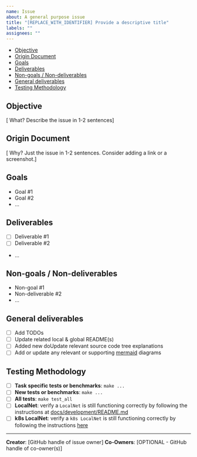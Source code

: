 ```yaml
---
name: Issue
about: A general purpose issue
title: "[REPLACE_WITH_IDENTIFIER] Provide a descriptive title"
labels: ""
assignees: ""
---
```


- [Objective](#objective)
- [Origin Document](#origin-document)
- [Goals](#goals)
- [Deliverables](#deliverables)
- [Non-goals / Non-deliverables](#non-goals--non-deliverables)
- [General deliverables](#general-deliverables)
- [Testing Methodology](#testing-methodology)

<!-- DELETE THIS COMMENT BLOCK
  After completing the following:
    1. Update _Assignee(s)_
    2. Add _Label(s)_
    3. Add _Project(s)_
    4. Set _Epic_
-->

## Objective

[ What? Describe the issue in 1-2 sentences]

## Origin Document

[ Why? Just the issue in 1-2 sentences. Consider adding a link or a screenshot.]

## Goals

<!-- DELETE THIS COMMENT BLOCK
  Provide a list of goals (not tasks) driving this issue.
  These should not be actionable but provide guidance on the
  overarching goals we're aiming to achieve.
-->

- Goal #1
- Goal #2
- ...

## Deliverables

<!-- DELETE THIS COMMENT BLOCK
  Make a list of deliverables that must be done to consider this
  task/issue resolved. These should be very actionable, concrete
  and tangible.
-->

- [ ] Deliverable #1
- [ ] Deliverable #2
- ...

## Non-goals / Non-deliverables

<!-- DELETE THIS COMMENT BLOCK
  Make a list of action items that are out of scope for this issue.
  These should explicitly not be delivered as part of this issue and
  should be considered as scope creep.
-->

- Non-goal #1
- Non-deliverable #2
- ...

## General deliverables

<!-- DELETE THIS COMMENT BLOCK
  Select all the items Make a list of action items that are out of scope for this issue.
  These should explicitly not be delivered as part of this issue and
  should be considered as scope creep.
-->

<!-- REMOVE this comment block after following the instructions
  Remove any items that are not applicable and add additional ones, if applicable, that are not listed below.
-->

- [ ] Add TODOs 
- [ ] Update related local & global README(s)
- [ ] Added new doUpdate relevant source code tree explanations
- [ ] Add or update any relevant or supporting [mermaid](https://mermaid-js.github.io/mermaid/) diagrams

## Testing Methodology

<!-- REMOVE this comment block after following the instructions
  Remove this section if not applicable. Otherwise, update (add/remove) the list below as deemed necessary.
-->

- [ ] **Task specific tests or benchmarks**: `make ...`
- [ ] **New tests or benchmarks**: `make ...`
- [ ] **All tests**: `make test_all`
- [ ] **LocalNet**: verify a `LocalNet` is still functioning correctly by following the instructions at [docs/development/README.md](https://github.com/pokt-network/pocket/tree/main/docs/development)
- [ ] **k8s LocalNet**: verify a `k8s LocalNet` is still functioning correctly by following the instructions [here](https://github.com/pokt-network/pocket/blob/main/build/localnet/README.md)

---

**Creator**: [GitHub handle of issue owner]
**Co-Owners**: [OPTIONAL - GitHub handle of co-owner(s)]
